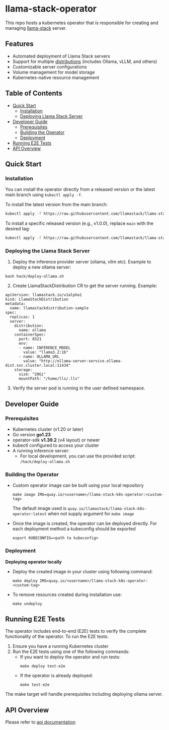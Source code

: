 # llama-stack-operator
This repo hosts a kubernetes operator that is responsible for creating and managing [llama-stack](https://github.com/meta-llama/llama-stack) server.


## Features

- Automated deployment of Llama Stack servers
- Support for multiple [distributions](https://github.com/meta-llama/llama-stack?tab=readme-ov-file#distributions) (includes Ollama, vLLM, and others)
- Customizable server configurations
- Volume management for model storage
- Kubernetes-native resource management

## Table of Contents

- [Quick Start](#quick-start)
    - [Installation](#installation)
    - [Deploying Llama Stack Server](#deploying-the-llama-stack-server)
- [Developer Guide](#developer-guide)
    - [Prerequisites](#prerequisites)
    - [Building the Operator](#building-the-operator)
    - [Deployment](#deployment)
- [Running E2E Tests](#running-e2e-tests)
- [API Overview](#api-overview)

## Quick Start

### Installation

You can install the operator directly from a released version or the latest main branch using `kubectl apply -f`.

To install the latest version from the main branch:

```bash
kubectl apply -f https://raw.githubusercontent.com/llamastack/llama-stack-k8s-operator/main/release/operator.yaml
```

To install a specific released version (e.g., v1.0.0), replace `main` with the desired tag:

```bash
kubectl apply -f https://raw.githubusercontent.com/llamastack/llama-stack-k8s-operator/v1.0.0/release/operator.yaml
```

### Deploying the Llama Stack Server

1. Deploy the inference provider server (ollama, vllm etc). Example to deploy a new ollama server:
```
bash hack/deploy-ollama.sh
```
2. Create LlamaStackDistribution CR to get the server running. Example:
```
apiVersion: llamastack.io/v1alpha1
kind: LlamaStackDistribution
metadata:
  name: llamastackdistribution-sample
spec:
  replicas: 1
  server:
    distribution:
      name: ollama
    containerSpec:
      port: 8321
      env:
      - name: INFERENCE_MODEL
        value: "llama3.2:1b"
      - name: OLLAMA_URL
        value: "http://ollama-server-service.ollama-dist.svc.cluster.local:11434"
    storage:
      size: "20Gi"
      mountPath: "/home/lls/.lls"
```
3. Verify the server pod is running in the user defined namespace.

## Developer Guide

### Prerequisites

- Kubernetes cluster (v1.20 or later)
- Go version **go1.23**
- operator-sdk **v1.39.2** (v4 layout) or newer
- kubectl configured to access your cluster
- A running inference server:
  - For local development, you can use the provided script: `/hack/deploy-ollama.sh`

### Building the Operator

- Custom operator image can be built using your local repository

  ```commandline
  make image IMG=quay.io/<username>/llama-stack-k8s-operator:<custom-tag>
  ```

  The default image used is `quay.io/llamastack/llama-stack-k8s-operator:latest` when not supply argument for `make image`

- Once the image is created, the operator can be deployed directly. For each deployment method a
  kubeconfig should be exported

  ```commandline
  export KUBECONFIG=<path to kubeconfig>
  ```

### Deployment

**Deploying operator locally**

- Deploy the created image in your cluster using following command:

  ```commandline
  make deploy IMG=quay.io/<username>/llama-stack-k8s-operator:<custom-tag>
  ```

- To remove resources created during installation use:

  ```commandline
  make undeploy
  ```

## Running E2E Tests

The operator includes end-to-end (E2E) tests to verify the complete functionality of the operator. To run the E2E tests:

1. Ensure you have a running Kubernetes cluster
2. Run the E2E tests using one of the following commands:
   - If you want to deploy the operator and run tests:
     ```commandline
     make deploy test-e2e
     ```
   - If the operator is already deployed:
     ```commandline
     make test-e2e
     ```

The make target will handle prerequisites including deploying ollama server.

## API Overview

Please refer to [api documentation](docs/api-overview.md)
